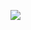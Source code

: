 <a href="https://codeclimate.com/github/Elvilius/backend-project-lvl1/maintainability"><img src="https://api.codeclimate.com/v1/badges/b5a93d9f8c7bb8d2858f/maintainability" /></a>
